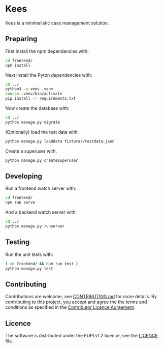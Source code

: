# Kees
Kees is a minimalistic case management solution.

## Preparing
First install the npm dependencies with:

```bash
cd frontend/
npm install
```

Next install the Pyton dependencies with:
```bash
cd ../
python3 -m venv .venv
source .venv/bin/activate
pip install -r requirements.txt
```

Now create the database with:

```bash
cd ../
python manage.py migrate
```

(Optionally) load the test data with:

```bash
python manage.py loaddata fixtures/testdata.json
```

Create a superuser with:

```bash
python manage.py createsuperuser
```

## Developing
Run a frontend watch server with:

```bash
cd frontend/
npm run serve
```

And a backend watch server with:

```bash
cd ../
python manage.py runserver
```

## Testing
Run the unit tests with:

```bash
( cd frontend/ && npm run test )
python manage.py test
```

## Contributing

Contributions are welcome, see [CONTRIBUTING.md](CONTRIBUTING.md) for more details. By contributing to this project, you accept and agree the the terms and conditions as specified in the [Contributor Licence Agreement](CLA.md).

## Licence

The software is distributed under the EUPLv1.2 licence, see the [LICENCE](LICENCE) file.
